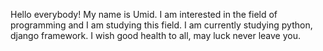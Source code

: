 Hello everybody! My name is Umid. 
I am interested in the field of programming and I am studying this field. 
I am currently studying python, django framework. I wish good health to all, may luck never leave you.
